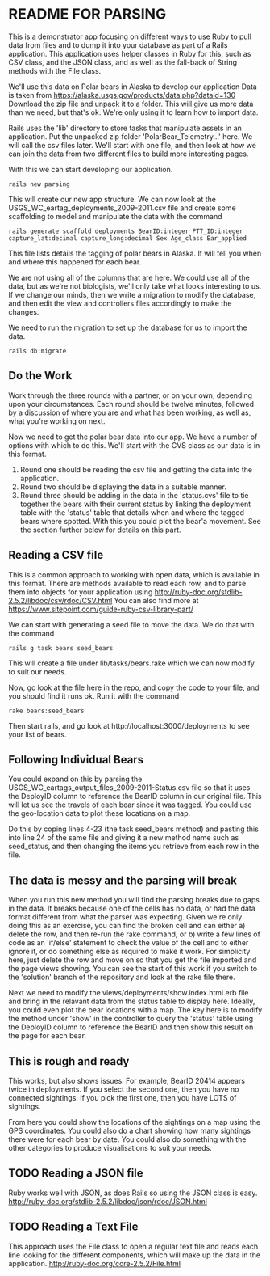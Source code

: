 # README FOR PARSING

This is a demonstrator app focusing on different ways to use Ruby to pull data from files and to dump it into your database as part of a Rails application. This application uses helper classes in Ruby for this, such as CSV class, and the JSON class, and as well as the fall-back of String methods with the File class.

We'll use this data on Polar bears in Alaska to develop our application
Data is taken from https://alaska.usgs.gov/products/data.php?dataid=130 Download the zip file and unpack it to a folder. This will give us more data than we need, but that's ok. We're only using it to learn how to import data.

Rails uses the 'lib' directory to store tasks that manipulate assets in an application. Put the unpacked zip folder 'PolarBear_Telemetry...' here. We will call the csv files later. We'll start with one file, and then look at how we can join the data from two different files to build more interesting pages.

With this we can start developing our application.

    rails new parsing

This will create our new app structure. We can now look at the USGS_WC_eartag_deployments_2009-2011.csv file and create some scaffolding to model and manipulate the data with the command

    rails generate scaffold deployments BearID:integer PTT_ID:integer capture_lat:decimal capture_long:decimal Sex Age_class Ear_applied

This file lists details the tagging of polar bears in Alaska. It will tell you when and where this happened for each bear. 

We are not using all of the columns that are here. We could use all of the data, but as we're not biologists, we'll only take what looks interesting to us. If we change our minds, then we write a migration to modify the database, and then edit the view and controllers files accordingly to make the changes. 

We need to run the migration to set up the database for us to import the data.

    rails db:migrate

## Do the Work 
Work through the three rounds with a partner, or on your own, depending upon your circumstances. Each round should be twelve minutes, followed by a discussion of where you are and what has been working, as well as, what you're working on next.

Now we need to get the polar bear data into our app. We have a number of options with which to do this. We'll start with the CVS class as our data is in this format.

1. Round one should be reading the csv file and getting the data into the application.
2. Round two should be displaying the data in a suitable manner.
3. Round three should be adding in the data in the 'status.cvs' file to tie together the bears with their current status by linking the deployment table with the 'status' table that details when and where the tagged bears where spotted. With this you could plot the bear'a movement. See the section further below for details on this part.

## Reading a CSV file
This is a common approach to working with open data, which is available in this format. There are methods available to read each row, and to parse them into objects for your application using http://ruby-doc.org/stdlib-2.5.2/libdoc/csv/rdoc/CSV.html You can also find more at https://www.sitepoint.com/guide-ruby-csv-library-part/

We can start with generating a seed file to move the data. We do that with the command

    rails g task bears seed_bears

This will create a file under lib/tasks/bears.rake which we can now modify to suit our needs.

Now, go look at the file here in the repo, and copy the code to your file, and you should find it runs ok. Run it with the command

    rake bears:seed_bears

Then start rails, and go look at http://localhost:3000/deployments to see your list of bears.

## Following Individual Bears
You could expand on this by parsing the USGS_WC_eartags_output_files_2009-2011-Status.csv file so that it uses the DeployID column to reference the BearID column in our original file. This will let us see the travels of each bear since it was tagged. You could use the geo-location data to plot these locations on a map.

Do this by coping lines 4-23 (the task seed_bears method) and pasting this into line 24 of the same file and giving it a new method name such as seed_status, and then changing the items you retrieve from each row in the file.

## The data is messy and the parsing will break

When you run this new method you will find the parsing breaks due to gaps in the data. It breaks because one of the cells has no data, or had the data format different from what the parser was expecting. Given we're only doing this as an exercise, you can find the broken cell and can either a) delete the row, and then re-run the rake command, or b) write a few lines of code as an 'if/else' statement to check the value of the cell and to either ignore it, or do something else as required to make it work. For simplicity here, just delete the row and move on so that you get the file imported and the page views showing. You can see the start of this work if you switch to the 'solution' branch of the repository and look at the rake file there.

Next we need to modify the views/deployments/show.index.html.erb file and bring in the relavant data from the status table to display here. Ideally, you could even plot the bear locations with a map. The key here is to modify the method under 'show' in the controller to query the 'status' table using the DeployID column to reference the BearID and then show this result on the page for each bear.

## This is rough and ready

This works, but also shows issues. For example, BearID 20414 appears twice in deployments. If you select the second one, then you have no connected sightings. If you pick the first one, then you have LOTS of sightings. 

From here you could show the locations of the sightings on a map using the GPS coordinates. You could also do a chart showing how many sightings there were for each bear by date. You could also do something with the other categories to produce visualisations to suit your needs.

##  TODO Reading a JSON file
Ruby works well with JSON, as does Rails so using the JSON class is easy. http://ruby-doc.org/stdlib-2.5.2/libdoc/json/rdoc/JSON.html

## TODO Reading a Text File
This approach uses the File class to open a regular text file and reads each line looking for the different components, which will make up the data in the application. http://ruby-doc.org/core-2.5.2/File.html
